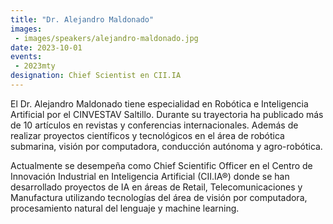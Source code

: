 ```yaml
---
title: "Dr. Alejandro Maldonado"
images:
 - images/speakers/alejandro-maldonado.jpg
date: 2023-10-01
events: 
 - 2023mty
designation: Chief Scientist en CII.IA
---
```


El Dr. Alejandro Maldonado tiene especialidad en Robótica e Inteligencia Artificial por el CINVESTAV Saltillo. Durante su trayectoria ha publicado más de 10 artículos en revistas y conferencias internacionales. Además de realizar proyectos científicos y tecnológicos en el área de robótica submarina, visión por computadora, conducción autónoma y agro-robótica.

Actualmente se desempeña como Chief Scientific Officer en el Centro de Innovación Industrial en Inteligencia Artificial (CII.IA®) donde se han desarrollado proyectos de IA en áreas de Retail, Telecomunicaciones y Manufactura utilizando tecnologías del área de visión por computadora, procesamiento natural del lenguaje y machine learning.